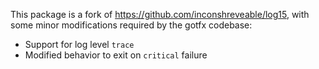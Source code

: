 This package is a fork of https://github.com/inconshreveable/log15, with some
minor modifications required by the gotfx codebase:

 * Support for log level `trace`
 * Modified behavior to exit on `critical` failure
